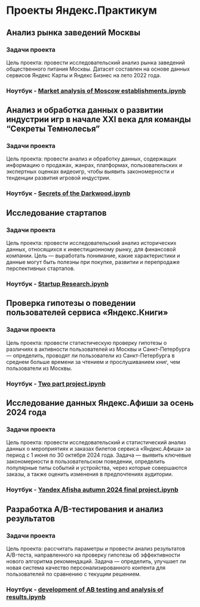 # Проекты Яндекс.Практикум

## Анализ рынка заведений Москвы
### Задачи проекта
Цель проекта: провести исследовательский анализ рынка заведений общественного питания Москвы. Датасет составлен на основе данных сервисов Яндекс Карты и Яндекс Бизнес на лето 2022 года.
### Ноутбук - [Market analysis of Moscow establishments.ipynb](https://github.com/goshanidze/practicum_projects/blob/accbaa81817ef5a9b41d127e726d84a42dcb8d00/Market%20analysis%20of%20Moscow%20establishments/Market%20analysis%20of%20Moscow%20establishments.ipynb)

## Анализ и обработка данных о развитии индустрии игр в начале XXI века для команды “Секреты Темнолесья”
### Задачи проекта
Цель проекта: провести анализ и обработку данных, содержащих информацию о продажах, жанрах, платформах, пользовательских и экспертных оценках видеоигр, чтобы выявить закономерности и тенденции развития игровой индустрии.
### Ноутбук - [Secrets of the Darkwood.ipynb](https://github.com/goshanidze/practicum_projects/blob/6997d54f503621f8dfbd757226ce33bad165808c/Secrets%20of%20the%20Darkwood/Secrets%20of%20the%20Darkwood.ipynb)

## Исследование стартапов

### Задачи проекта

Цель проекта: провести исследовательский анализ исторических данных, относящихся к инвестиционному рынку, для финансовой компании. Цель — выработать понимание, какие характеристики и данные могут быть полезны при покупке, развитии и перепродаже перспективных стартапов.
### Ноутбук - [Startup Research.ipynb](https://github.com/goshanidze/practicum_projects/blob/6997d54f503621f8dfbd757226ce33bad165808c/Startup%20Research/Startup%20Research.ipynb)

## Проверка гипотезы о поведении пользователей сервиса «Яндекс.Книги»

### Задачи проекта

Цель проекта: провести статистическую проверку гипотезы о различиях в активности пользователей из Москвы и Санкт-Петербурга — определить, проводят ли пользователи из Санкт-Петербурга в среднем больше времени за чтением и прослушиванием книг, чем пользователи из Москвы.
### Ноутбук - [Two part project.ipynb](https://github.com/goshanidze/practicum_projects/blob/6997d54f503621f8dfbd757226ce33bad165808c/Two%20part%20project/two%20part%20project.ipynb)

## Исследование данных Яндекс.Афиши за осень 2024 года

### Задачи проекта

Цель проекта: провести исследовательский и статистический анализ данных о мероприятиях и заказах билетов сервиса «Яндекс.Афиша» за период с 1 июня по 30 октября 2024 года. Задача — выявить ключевые закономерности в пользовательском поведении, определить популярные типы событий и устройства, через которые совершаются заказы, а также оценить изменения в предпочтениях аудитории.
### Ноутбук - [Yandex Afisha autumn 2024 final project.ipynb](https://github.com/goshanidze/practicum_projects/blob/6997d54f503621f8dfbd757226ce33bad165808c/Yandex%20Afisha%20autumn%202024%20final%20project/Yandex%20Afisha%20autumn%202024%20final%20project.ipynb)

## Разработка A/B-тестирования и анализ результатов

### Задачи проекта

Цель проекта: рассчитать параметры и провести анализ результатов A/B-теста, направленного на проверку гипотезы об эффективности нового алгоритма рекомендаций. Задача — определить, улучшает ли новая система качество персонализированного контента для пользователей по сравнению с текущим решением.
### Ноутбук - [development of AB testing and analysis of results.ipynb](https://github.com/goshanidze/practicum_projects/blob/6997d54f503621f8dfbd757226ce33bad165808c/development%20of%20AB%20testing/development%20of%20AB%20testing%20and%20analysis%20of%20results.ipynb)
